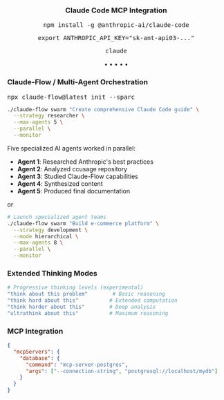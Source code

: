 <h3 align="center">Claude Code MCP Integration</h2>

<div align="center">

<kbd>
  

npm install -g @anthropic-ai/claude-code

export ANTHROPIC_API_KEY="sk-ant-api03-..." 

claude 

</kbd>

</div>


<p align="center">
  <a href="#"></a> •
  <a href="#"></a> •
  <a href="#"></a> •
  <a href="#"></a> •
  <a href="#"></a> •
</p>


### Claude-Flow / Multi-Agent Orchestration
<kbd>npx claude-flow@latest init --sparc</kbd>

```bash
./claude-flow swarm "Create comprehensive Claude Code guide" \
  --strategy researcher \
  --max-agents 5 \
  --parallel \
  --monitor
```

Five specialized AI agents worked in parallel:
- **Agent 1**: Researched Anthropic's best practices
- **Agent 2**: Analyzed ccusage repository
- **Agent 3**: Studied Claude-Flow capabilities
- **Agent 4**: Synthesized content
- **Agent 5**: Produced final documentation

or

```bash
# Launch specialized agent teams
./claude-flow swarm "Build e-commerce platform" \
  --strategy development \
  --mode hierarchical \
  --max-agents 8 \
  --parallel \
  --monitor
```


### Extended Thinking Modes

```bash
# Progressive thinking levels (experimental)
"think about this problem"        # Basic reasoning
"think hard about this"          # Extended computation
"think harder about this"        # Deep analysis
"ultrathink about this"          # Maximum reasoning
```

### MCP Integration
```json
{
  "mcpServers": {
    "database": {
      "command": "mcp-server-postgres",
      "args": ["--connection-string", "postgresql://localhost/mydb"]
    }
  }
}
```
